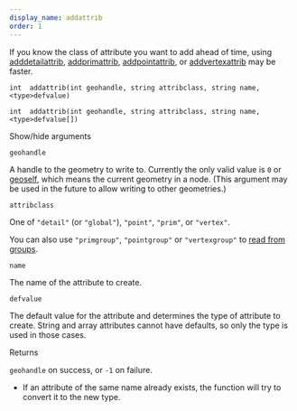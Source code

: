 ```yaml
---
display_name: addattrib
order: 1
---
```

If you know the class of attribute you want to add ahead of time, using [adddetailattrib](adddetailattrib.html "Adds a detail attribute to a geometry."), [addprimattrib](addprimattrib.html "Adds a primitive attribute to a geometry."), [addpointattrib](addpointattrib.html "Adds a point attribute to a geometry."), or [addvertexattrib](addvertexattrib.html "Adds a vertex attribute to a geometry.") may be faster.

`int  addattrib(int geohandle, string attribclass, string name, <type>defvalue)`

`int  addattrib(int geohandle, string attribclass, string name, <type>defvalue[])`

Show/hide arguments

`geohandle`

A handle to the geometry to write to. Currently the only valid value is `0` or [geoself](geoself.html "Returns a handle to the current geometry."), which means the current geometry in a node. (This argument may be used in the future to allow writing to other geometries.)

`attribclass`

One of `"detail"` (or `"global"`), `"point"`, `"prim"`, or `"vertex"`.

You can also use `"primgroup"`, `"pointgroup"` or `"vertexgroup"` to [read from groups](../groups.html "You can read the contents of primitive/point/vertex groups in VEX as if they were attributes.").

`name`

The name of the attribute to create.

`defvalue`

The default value for the attribute and determines the type of attribute to create. String and array attributes cannot have defaults, so only the type is used in those cases.

Returns

`geohandle` on success, or `-1` on failure.

- If an attribute of the same name already exists, the function will try to convert it to the new type.
